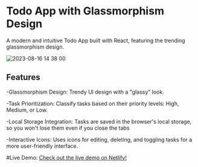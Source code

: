 # Todo App with Glassmorphism Design

A modern and intuitive Todo App built with React, featuring the trending glassmorphism design.

![2023-08-16 14 38 00](https://github.com/Latteflo/BeCode-ToDo-App/assets/92720989/0cbcb225-b294-47c6-bf91-e4041704144e)

## Features

-Glassmorphism Design: Trendy UI design with a "glassy" look.

-Task Prioritization: Classify tasks based on their priority levels: High, Medium, or Low.

-Local Storage Integration: Tasks are saved in the browser's local storage, so you won't lose them even if you close the tabs

-Interactive Icons: Uses icons for editing, deleting, and toggling tasks for a more user-friendly interface.

#Live Demo: 
[Check out the live demo on Netlify!](https://flo-s-todo.netlify.app/)
